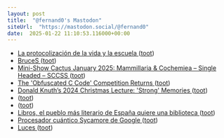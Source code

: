 ```yaml
---
layout: post
title:  "@fernand0's Mastodon"
siteUrl:  "https://mastodon.social/@fernand0"
date:  2025-01-22 11:10:53.116000+00:00
---
```

*  [La protocolización de la vida y la escuela  ](https://ctxt.es/es/20250101/Firmas/48311/Amador-Fernandez-Savater-protocolizacion-escuela-educacion-radar-sensible-fetichizar-juventud.htm) ([toot](https://mastodon.social/@fernand0/113871700171872238))
*  [BruceS ](https://www.tumblr.com/brucesterling/772183981440614400/you-already-monetized-i) ([toot](https://mastodon.social/@fernand0/113871609267441336))
*  [Mini-Show Cactus January 2025: Mammillaria & Cochemiea – Single Headed – SCCSS ](https://southcoastcss.org/mini-show-cactus-january-2025-mammillaria-cochemiea-single-headed) ([toot](https://mastodon.social/@fernand0/113871340453533055))
*  [The 'Obfuscated C Code' Competition Returns ](https://thenewstack.io/the-obfuscated-c-code-competition-returns) ([toot](https://mastodon.social/@fernand0/113870290072147748))
*  [Donald Knuth’s 2024 Christmas Lecture: 'Strong' Memories ](https://thenewstack.io/donald-knuths-2024-christmas-lecture-strong-memories) ([toot](https://mastodon.social/@fernand0/113869678506236546))
*  [ ](https://mathstodon.xyz/@arivero) ([toot](https://mastodon.social/@fernand0/113867947631949427))
*  [ ](https://glasgow.social/@steeznson) ([toot](https://mastodon.social/@fernand0/113867945877861116))
*  [Libros, el pueblo más literario de España quiere una biblioteca ](https://www.lavanguardia.com/cultura/20250113/10276462/libros-pueblo-mas-literario-espana-quiere-biblioteca.htm) ([toot](https://mastodon.social/@fernand0/113867839281311365))
*  [Procesador cuántico Sycamore de Google ](https://www.flickr.com/photos/fernand0/54270138399) ([toot](https://mastodon.social/@fernand0/113867815876640746))
*  [Luces ](https://avecesunafoto.wordpress.com/2025/01/21/luces) ([toot](https://mastodon.social/@fernand0/113867708842875135))
